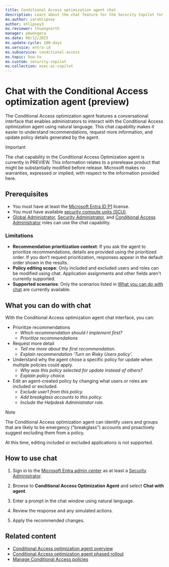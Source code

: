 ```yaml
---
title: Conditional Access optimization agent chat
description: Learn about the chat feature for the Security Copilot for Microsoft Entra optimization agent.
ms.author: sarahlipsey
author: shlipsey3
ms.reviewer: lhuangnorth
manager: pmwongera
ms.date: 08/12/2025
ms.update-cycle: 180-days
ms.service: entra-id
ms.subservice: conditional-access
ms.topic: how-to
ms.custom: security-copilot
ms.collection: msec-ai-copilot
---
```


# Chat with the Conditional Access optimization agent (preview)

The Conditional Access optimization agent features a conversational interface that enables administrators to interact with the Conditional Access optimization agent using natural language.
This chat capability makes it easier to understand recommendations, request more information, and update policy details generated by the agent.
 
> [!IMPORTANT]
> The chat capability in the Conditional Access Optimization agent is currently in PREVIEW.
> This information relates to a prerelease product that might be substantially modified before release. Microsoft makes no warranties, expressed or implied, with respect to the information provided here.

## Prerequisites

- You must have at least the [Microsoft Entra ID P1](overview.md#license-requirements) license.
- You must have available [security compute units (SCU)](/copilot/security/manage-usage).
- [Global Administrator](../../identity/role-based-access-control/permissions-reference.md#global-administrator), [Security Administrator](../../identity/role-based-access-control/permissions-reference.md#security-administrator), and [Conditional Access Administrator](../../identity/role-based-access-control/permissions-reference.md#conditional-access-administrator) roles can use the chat capability.

### Limitations

- **Recommendation prioritization context**: If you ask the agent to prioritize recommendations, details are provided using the prioritized order. If you don’t request prioritization, responses appear in the default order shown in the results.
- **Policy editing scope**: Only included and excluded users and roles can be modified using chat. Application assignments and other fields aren't currently supported.
- **Supported scenarios**: Only the scenarios listed in [What you can do with chat](#what-you-can-do-with-chat) are currently available.


## What you can do with chat

With the Conditional Access optimization agent chat interface, you can:
- Prioritize recommendations
    - *Which recommendation should I implement first?*
    - *Prioritize recommendations*
- Request more detail
    - *Tell me more about the first recommendation.*
    - *Explain recommendation 'Turn on Risky Users policy'.*
- Understand why the agent chose a specific policy for update when multiple policies could apply.
    - *Why was this policy selected for update instead of others?*
    - *Explain policy choice.*
- Edit an agent-created policy by changing what users or roles are included or excluded.
    - *Exclude user1 from this policy.*
    - *Add breakglass accounts to this policy.*
    - *Include the Helpdesk Administrator role.*

> [!NOTE]
> The Conditional Access optimization agent can identify users and groups that are likely to be emergency ("breakglass") accounts and proactively suggest excluding them from a policy.
>
> At this time, editing included or excluded applications is not supported.

## How to use chat

1. Sign in to the [Microsoft Entra admin center](https://entra.microsoft.com) as at least a [Security Administrator](../role-based-access-control/permissions-reference.md#security-administrator).

1. Browse to **Conditional Access Optimization Agent** and select **Chat with agent**.
1. Enter a prompt in the chat window using natural language.
1. Review the response and any simulated actions.
1. Apply the recommended changes.

## Related content

- [Conditional Access optimization agent overview](overview.md)
- [Conditional Access optimization agent phased rollout](agent-phased-rollout.md)
- [Manage Conditional Access policies](../../conditional-access/manage-policies.md)